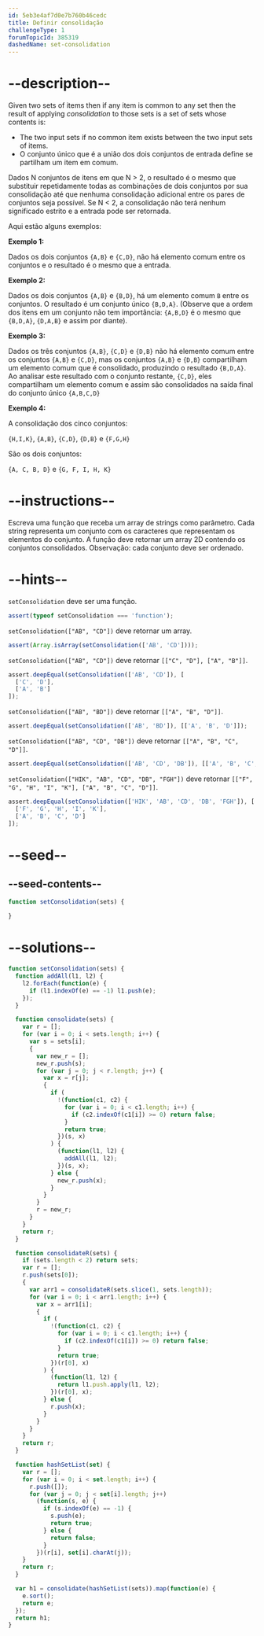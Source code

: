 ```yaml
---
id: 5eb3e4af7d0e7b760b46cedc
title: Definir consolidação
challengeType: 1
forumTopicId: 385319
dashedName: set-consolidation
---
```


# --description--

Given two sets of items then if any item is common to any set then the result of applying *consolidation* to those sets is a set of sets whose contents is:

<ul>
  <li>The two input sets if no common item exists between the two input sets of items.</li>
  <li>O conjunto único que é a união dos dois conjuntos de entrada define se partilham um item em comum.</li>
</ul>

Dados N conjuntos de itens em que N > 2, o resultado é o mesmo que substituir repetidamente todas as combinações de dois conjuntos por sua consolidação até que nenhuma consolidação adicional entre os pares de conjuntos seja possível. Se N &lt; 2, a consolidação não terá nenhum significado estrito e a entrada pode ser retornada.

Aqui estão alguns exemplos:

**Exemplo 1:**

Dados os dois conjuntos `{A,B}` e `{C,D}`, não há elemento comum entre os conjuntos e o resultado é o mesmo que a entrada.

**Exemplo 2:**

Dados os dois conjuntos `{A,B}` e `{B,D}`, há um elemento comum `B` entre os conjuntos. O resultado é um conjunto único `{B,D,A}`. (Observe que a ordem dos itens em um conjunto não tem importância: `{A,B,D}` é o mesmo que `{B,D,A}`, `{D,A,B}` e assim por diante).

**Exemplo 3:**

Dados os três conjuntos `{A,B}`, `{C,D}` e `{D,B}` não há elemento comum entre os conjuntos `{A,B}` e `{C,D}`, mas os conjuntos `{A,B}` e `{D,B}` compartilham um elemento comum que é consolidado, produzindo o resultado `{B,D,A}`. Ao analisar este resultado com o conjunto restante, `{C,D}`, eles compartilham um elemento comum e assim são consolidados na saída final do conjunto único `{A,B,C,D}`

**Exemplo 4:**

A consolidação dos cinco conjuntos:

`{H,I,K}`, `{A,B}`, `{C,D}`, `{D,B}` e `{F,G,H}`

São os dois conjuntos:

`{A, C, B, D}` e `{G, F, I, H, K}`

# --instructions--

Escreva uma função que receba um array de strings como parâmetro. Cada string representa um conjunto com os caracteres que representam os elementos do conjunto. A função deve retornar um array 2D contendo os conjuntos consolidados. Observação: cada conjunto deve ser ordenado.

# --hints--

`setConsolidation` deve ser uma função.

```js
assert(typeof setConsolidation === 'function');
```

`setConsolidation(["AB", "CD"])` deve retornar um array.

```js
assert(Array.isArray(setConsolidation(['AB', 'CD'])));
```

`setConsolidation(["AB", "CD"])` deve retornar `[["C", "D"], ["A", "B"]]`.

```js
assert.deepEqual(setConsolidation(['AB', 'CD']), [
  ['C', 'D'],
  ['A', 'B']
]);
```

`setConsolidation(["AB", "BD"])` deve retornar `[["A", "B", "D"]]`.

```js
assert.deepEqual(setConsolidation(['AB', 'BD']), [['A', 'B', 'D']]);
```

`setConsolidation(["AB", "CD", "DB"])` deve retornar `[["A", "B", "C", "D"]]`.

```js
assert.deepEqual(setConsolidation(['AB', 'CD', 'DB']), [['A', 'B', 'C', 'D']]);
```

`setConsolidation(["HIK", "AB", "CD", "DB", "FGH"])` deve retornar `[["F", "G", "H", "I", "K"], ["A", "B", "C", "D"]]`.

```js
assert.deepEqual(setConsolidation(['HIK', 'AB', 'CD', 'DB', 'FGH']), [
  ['F', 'G', 'H', 'I', 'K'],
  ['A', 'B', 'C', 'D']
]);
```

# --seed--

## --seed-contents--

```js
function setConsolidation(sets) {

}
```

# --solutions--

```js
function setConsolidation(sets) {
  function addAll(l1, l2) {
    l2.forEach(function(e) {
      if (l1.indexOf(e) == -1) l1.push(e);
    });
  }

  function consolidate(sets) {
    var r = [];
    for (var i = 0; i < sets.length; i++) {
      var s = sets[i];
      {
        var new_r = [];
        new_r.push(s);
        for (var j = 0; j < r.length; j++) {
          var x = r[j];
          {
            if (
              !(function(c1, c2) {
                for (var i = 0; i < c1.length; i++) {
                  if (c2.indexOf(c1[i]) >= 0) return false;
                }
                return true;
              })(s, x)
            ) {
              (function(l1, l2) {
                addAll(l1, l2);
              })(s, x);
            } else {
              new_r.push(x);
            }
          }
        }
        r = new_r;
      }
    }
    return r;
  }

  function consolidateR(sets) {
    if (sets.length < 2) return sets;
    var r = [];
    r.push(sets[0]);
    {
      var arr1 = consolidateR(sets.slice(1, sets.length));
      for (var i = 0; i < arr1.length; i++) {
        var x = arr1[i];
        {
          if (
            !(function(c1, c2) {
              for (var i = 0; i < c1.length; i++) {
                if (c2.indexOf(c1[i]) >= 0) return false;
              }
              return true;
            })(r[0], x)
          ) {
            (function(l1, l2) {
              return l1.push.apply(l1, l2);
            })(r[0], x);
          } else {
            r.push(x);
          }
        }
      }
    }
    return r;
  }

  function hashSetList(set) {
    var r = [];
    for (var i = 0; i < set.length; i++) {
      r.push([]);
      for (var j = 0; j < set[i].length; j++)
        (function(s, e) {
          if (s.indexOf(e) == -1) {
            s.push(e);
            return true;
          } else {
            return false;
          }
        })(r[i], set[i].charAt(j));
    }
    return r;
  }

  var h1 = consolidate(hashSetList(sets)).map(function(e) {
    e.sort();
    return e;
  });
  return h1;
}
```
